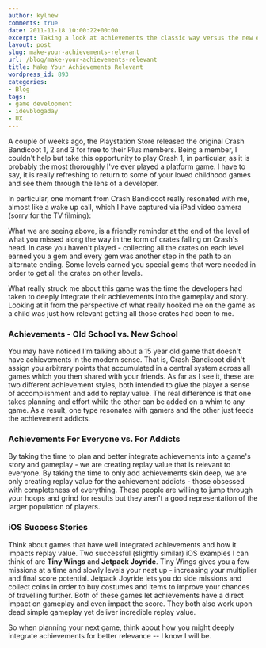 ```yaml
---
author: kylnew
comments: true
date: 2011-11-18 10:00:22+00:00
excerpt: Taking a look at achievements the classic way versus the new easy way and their impact on the game experience.
layout: post
slug: make-your-achievements-relevant
url: /blog/make-your-achievements-relevant
title: Make Your Achievements Relevant
wordpress_id: 893
categories:
- Blog
tags:
- game development
- idevblogaday
- UX
---
```


A couple of weeks ago, the Playstation Store released the original Crash Bandicoot 1, 2 and 3 for free to their Plus members.  Being a member, I couldn't help but take this opportunity to play Crash 1, in particular, as it is probably the most thoroughly I've ever played a platform game.  I have to say, it is really refreshing to return to some of your loved childhood games and see them through the lens of a developer.





In particular, one moment from Crash Bandicoot really resonated with me, almost like a wake up call, which I have captured via iPad video camera (sorry for the TV filming):






What we are seeing above, is a friendly reminder at the end of the level of what you missed along the way in the form of crates falling on Crash's head. In case you haven't played - collecting all the crates on each level earned you a gem and every gem was another step in the path to an alternate ending. Some levels earned you special gems that were needed in order to get all the crates on other levels.





What really struck me about this game was the time the developers had taken to deeply integrate their achievements into the gameplay and story. Looking at it from the perspective of what really hooked me on the game as a child was just how relevant getting all those crates had been to me.





### Achievements - Old School vs. New School




You may have noticed I'm talking about a 15 year old game that doesn't have achievements in the modern sense. That is, Crash Bandicoot didn't assign you arbitrary points that accumulated in a central system across all games which you then shared with your friends. As far as I see it, these are two different achievement styles, both intended to give the player a sense of accomplishment and add to replay value. The real difference is that one takes planning and effort while the other can be added on a whim to any game.  As a result, one type resonates with gamers and the other just feeds the achievement addicts.





### Achievements For Everyone vs. For Addicts




By taking the time to plan and better integrate achievements into a game's story and gameplay - we are creating replay value that is relevant to everyone. By taking the time to only add achievements skin deep, we are only creating replay value for the achievement addicts - those obsessed with completeness of everything. These people are willing to jump through your hoops and grind for results but they aren't a good representation of the larger population of players.




### iOS Success Stories





Think about games that have well integrated achievements and how it impacts replay value. Two successful (slightly similar) iOS examples I can think of are **Tiny Wings** and **Jetpack Joyride**.  Tiny Wings gives you a few missions at a time and slowly levels your nest up - increasing your multiplier and final score potential. Jetpack Joyride lets you do side missions and collect coins in order to buy costumes and items to improve your chances of travelling further.  Both of these games let achievements have a direct impact on gameplay and even impact the score. They both also work upon dead simple gameplay yet deliver incredible replay value.





So when planning your next game, think about how you might deeply integrate achievements for better relevance -- I know I will be.






